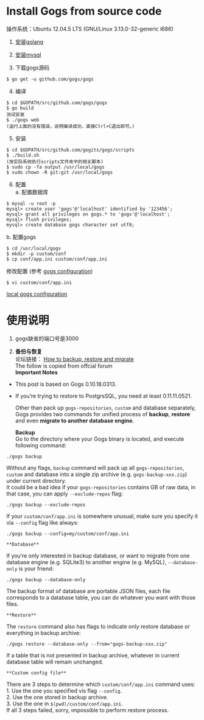 <h1>Install Gogs from source code</h1>
操作系统：Ubuntu 12.04.5 LTS (GNU/Linux 3.13.0-32-generic i686)

1. [安装golang](/it/complier/Install-Golang)

2. [安装mysql](/it/mysql/Install-Mysql)

3. 下载gogs源码
  ```
  $ go get -u github.com/gogs/gogs
  ```

4. 编译
  ```
  $ cd $GOPATH/src/github.com/gogs/gogs
  $ go build
  测试安装
  $ ./gogs web
  (运行上面的没有错误，说明编译成功，直接Ctrl+C退出即可。)
  ```

5. 安装
  ```
  $ cd $GOPATH/src/github.com/gogits/gogs/scripts
  $ ./build.sh
  (按实际系统执行scripts文件夹中的相关脚本)
  $ sudo cp -fa output /usr/local/gogs
  $ sudo chown -R git:git /usr/local/gogs
  ```

6. 配置  
  a. 配置数据库
  ```
  $ mysql -u root -p
  mysql> create user 'gogs'@'localhost' identified by '123456';
  mysql> grant all privileges on gogs.* to 'gogs'@'localhost';
  mysql> flush privileges;
  mysql> create database gogs character set utf8;
  ```
  b. 配置gogs
  ```
  $ cd /usr/local/gogs
  $ mkdir -p custom/conf
  $ cp conf/app.ini custom/conf/app.ini
  ```
  修改配置 (参考 [gogs configuration](https://gogs.io/docs/advanced/configuration_cheat_sheet))
  ```
  $ vi custom/conf/app.ini
  ```
  [local gogs configuration](/it/server/git/gogs_configuration)
  

# 使用说明
1. gogs缺省的端口号是3000

2. **备份与恢复**  
论坛链接： [How to backup, restore and migrate](https://discuss.gogs.io/t/how-to-backup-restore-and-migrate/991)  
The follow is copied from offcial forum  
**Important Notes**
* This post is based on Gogs 0.10.18.0313.  
* If you’re trying to restore to PostgrsSQL, you need at least 0.11.11.0521.  

    Other than pack up `gogs-repositories`, `custom` and database separately, Gogs provides two commands for unified process of **backup**, **restore** and even **migrate to another database engine**.  

    **Backup**  
Go to the directory where your Gogs binary is located, and execute following command:  
```
./gogs backup
```
Without any flags, `backup` command will pack up all `gogs-repositories`, `custom` and database into a single zip archive (e.g. `gogs-backup-xxx.zip`) under current directory.  
It could be a bad idea if your `gogs-repositories` contains GB of raw data, in that case, you can apply `--exclude-repos` flag:
```
./gogs backup --exclude-repos
```
If your `custom/conf/app.ini` is somewhere unusual, make sure you specify it via `--config` flag like always:  
```
./gogs backup --config=my/custom/conf/app.ini
```

    **Database**  
If you’re only interested in backup database, or want to migrate from one database engine (e.g. SQLite3) to another engine (e.g. MySQL), `--database-only` is your friend:  
```
./gogs backup --database-only
```
The backup format of database are portable JSON files, each file corresponds to a database table, you can do whatever you want with those files.  

    **Restore**  
The `restore` command also has flags to indicate only restore database or everything in backup archive:  
```
./gogs restore --database-only --from="gogs-backup-xxx.zip"
```
If a table that is not presented in backup archive, whatever in current database table will remain unchanged.  

    **Custom config file**  
There are 3 steps to determine which `custom/conf/app.ini` command uses:  
    1. Use the one you specified vis flag `--config`.  
    2. Use the one stored in backup archive.  
    3. Use the one in `$(pwd)/custom/conf/app.ini`.  
If all 3 steps failed, sorry, impossible to perform restore process.


